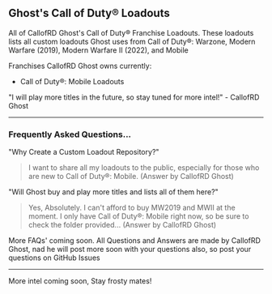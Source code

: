## Ghost's Call of Duty® Loadouts

All of CallofRD Ghost's Call of Duty® Franchise Loadouts. These loadouts lists all custom loadouts Ghost uses from Call of Duty®: Warzone, Modern Warfare (2019), Modern Warfare II (2022), and Mobile

Franchises CallofRD Ghost owns currently:

  - Call of Duty®: Mobile Loadouts

"I will play more titles in the future, so stay tuned for more intel!" - CallofRD Ghost

---

### Frequently Asked Questions...

"Why Create a Custom Loadout Repository?"
> I want to share all my loadouts to the public, especially for those who are new to Call of Duty®: Mobile. (Answer by CallofRD Ghost)
 
"Will Ghost buy and play more titles and lists all of them here?"
> Yes, Absolutely. I can't afford to buy MW2019 and MWII at the moment. I only have Call of Duty®: Mobile right now, so be sure to check the folder provided... (Answer by CallofRD Ghost)

More FAQs' coming soon. All Questions and Answers are made by CallofRD Ghost, nad he will post more soon with your questions also, so post your questions on GitHub Issues

---

More intel coming soon, Stay frosty mates!
